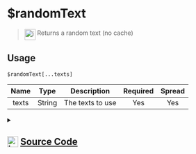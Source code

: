 # $randomText
> <img align="top" src="https://upload.wikimedia.org/wikipedia/commons/thumb/e/e4/Infobox_info_icon.svg/160px-Infobox_info_icon.svg.png?20150409153300" alt="image" width="25" height="auto"> Returns a random text (no cache)
## Usage
```
$randomText[...texts]
```
| Name | Type | Description | Required | Spread
| :---: | :---: | :---: | :---: | :---: |
texts | String | The texts to use | Yes | Yes
<details>
<summary>
    
## <img align="top" src="https://cdn4.iconfinder.com/data/icons/iconsimple-logotypes/512/github-512.png" alt="image" width="25" height="auto">  [Source Code](https://github.com/tryforge/ForgeScript-V2/blob/main/src/native/randomText.ts)
    
</summary>
    
```ts
import { ArgType, NativeFunction, Return } from "../structures"

export default new NativeFunction({
    name: "$randomText",
    version: "1.0.0",
    description: "Returns a random text (no cache)",
    unwrap: true,
    brackets: true,
    args: [
        {
            name: "texts",
            description: "The texts to use",
            rest: true,
            required: true,
            type: ArgType.String
        }
    ],
    execute(ctx, [ texts ]) {
        const rnd = texts[Math.floor(Math.random() * texts.length)]
        return Return.success(rnd)
    },
})
```
    
</details>